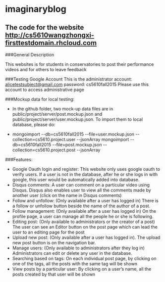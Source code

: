 # imaginaryblog


The code for the website http://cs5610wangzhongxi-firsttestdomain.rhcloud.com
-------------------------


###General Description

This websites is for students in conservatories to post their performance videos and for others to leave feedback

###Testing Google Account
This is the administrator account: alicetestsubject@gmail.com
password: cs5610fall2015
Please use this account to access administrative page

###Mockup data for local testing:
* In the github folder, two mock-up data files are in public/project/server/post.mockup.json and public/project/server/user.mockup.json. To import them to local database, please do:

* mongoimport --db=cs5610fall2015 --file=user.mockup.json --collection=cs5610.project.user --jsonArray
mongoimport --db=cs5610fall2015 --file=post.mockup.json --collection=cs5610.project.post --jsonArray

###Features:
* Google Oauth login and register: This website only uses google oauth to verify users. If a user is not in the database, after he or she logs in with google, this user would be automatically added into database.
* Disqus comments: A user can comment on a particular video using Disqus. Disqus also enables user to view all the comments made by another user (click on the name in Disqus comments)
* Follow and unfollow: (Only available after a user has logged in) There is a follow or unfollow button beside the name of the author of a post.
* Follow management: (Only available after a user has logged in) On the profile page, a user can manage all the people he or she is following.
* Editing post: (Only available to administrators or the creator of a post) The user can see an Editor button on the post page which can lead the user to an editing page for the post
* Upload new post: (Only available after a user has logged in). The upload new post button is on the navigation bar.
* Manage users: (Only available to administrators after they log in) Administrators can edit or delete any user in the database.
* Searching based on tags: On each individual post page, by clicking on one of the tags, all the posts with the same tag will be shown
* View posts by a particular user: By clicking on a user’s name, all the posts created by that user will be shown 
